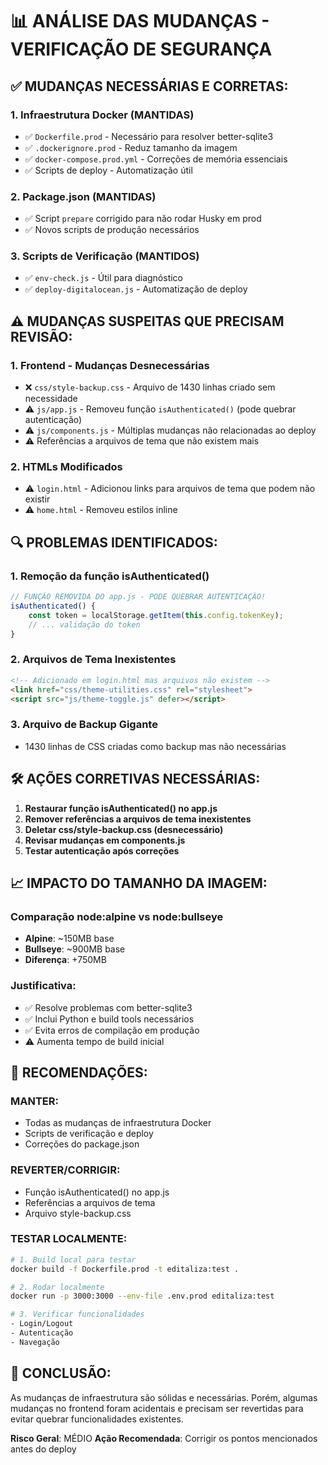 # 📊 ANÁLISE DAS MUDANÇAS - VERIFICAÇÃO DE SEGURANÇA

## ✅ MUDANÇAS NECESSÁRIAS E CORRETAS:

### 1. **Infraestrutura Docker (MANTIDAS)**
- ✅ `Dockerfile.prod` - Necessário para resolver better-sqlite3
- ✅ `.dockerignore.prod` - Reduz tamanho da imagem
- ✅ `docker-compose.prod.yml` - Correções de memória essenciais
- ✅ Scripts de deploy - Automatização útil

### 2. **Package.json (MANTIDAS)**
- ✅ Script `prepare` corrigido para não rodar Husky em prod
- ✅ Novos scripts de produção necessários

### 3. **Scripts de Verificação (MANTIDOS)**
- ✅ `env-check.js` - Útil para diagnóstico
- ✅ `deploy-digitalocean.js` - Automatização de deploy

## ⚠️ MUDANÇAS SUSPEITAS QUE PRECISAM REVISÃO:

### 1. **Frontend - Mudanças Desnecessárias**
- ❌ `css/style-backup.css` - Arquivo de 1430 linhas criado sem necessidade
- ⚠️ `js/app.js` - Removeu função `isAuthenticated()` (pode quebrar autenticação)
- ⚠️ `js/components.js` - Múltiplas mudanças não relacionadas ao deploy
- ⚠️ Referências a arquivos de tema que não existem mais

### 2. **HTMLs Modificados**
- ⚠️ `login.html` - Adicionou links para arquivos de tema que podem não existir
- ⚠️ `home.html` - Removeu estilos inline

## 🔍 PROBLEMAS IDENTIFICADOS:

### 1. **Remoção da função isAuthenticated()**
```javascript
// FUNÇÃO REMOVIDA DO app.js - PODE QUEBRAR AUTENTICAÇÃO!
isAuthenticated() {
    const token = localStorage.getItem(this.config.tokenKey);
    // ... validação do token
}
```

### 2. **Arquivos de Tema Inexistentes**
```html
<!-- Adicionado em login.html mas arquivos não existem -->
<link href="css/theme-utilities.css" rel="stylesheet">
<script src="js/theme-toggle.js" defer></script>
```

### 3. **Arquivo de Backup Gigante**
- 1430 linhas de CSS criadas como backup mas não necessárias

## 🛠️ AÇÕES CORRETIVAS NECESSÁRIAS:

1. **Restaurar função isAuthenticated() no app.js**
2. **Remover referências a arquivos de tema inexistentes**
3. **Deletar css/style-backup.css (desnecessário)**
4. **Revisar mudanças em components.js**
5. **Testar autenticação após correções**

## 📈 IMPACTO DO TAMANHO DA IMAGEM:

### Comparação node:alpine vs node:bullseye
- **Alpine**: ~150MB base
- **Bullseye**: ~900MB base
- **Diferença**: +750MB

### Justificativa:
- ✅ Resolve problemas com better-sqlite3
- ✅ Inclui Python e build tools necessários
- ✅ Evita erros de compilação em produção
- ⚠️ Aumenta tempo de build inicial

## 🎯 RECOMENDAÇÕES:

### MANTER:
- Todas as mudanças de infraestrutura Docker
- Scripts de verificação e deploy
- Correções do package.json

### REVERTER/CORRIGIR:
- Função isAuthenticated() no app.js
- Referências a arquivos de tema
- Arquivo style-backup.css

### TESTAR LOCALMENTE:
```bash
# 1. Build local para testar
docker build -f Dockerfile.prod -t editaliza:test .

# 2. Rodar localmente
docker run -p 3000:3000 --env-file .env.prod editaliza:test

# 3. Verificar funcionalidades
- Login/Logout
- Autenticação
- Navegação
```

## 📝 CONCLUSÃO:

As mudanças de infraestrutura são sólidas e necessárias. Porém, algumas mudanças no frontend foram acidentais e precisam ser revertidas para evitar quebrar funcionalidades existentes.

**Risco Geral**: MÉDIO
**Ação Recomendada**: Corrigir os pontos mencionados antes do deploy